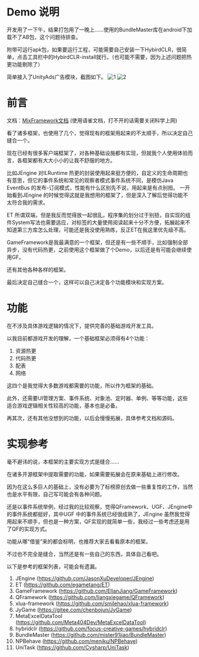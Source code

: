 # Demo 说明
开发用了一下午，结果打包用了一晚上......使用的BundleMaster库在android下加载不了AB包，这个问题待排查。

附带可运行apk包，如果要运行工程，可能需要自己安装一下HybirdCLR，很简单，点击工具栏中的HybirdCLR-install就行。（也可能不需要，因为上述问题把热更功能剔除了）

简单接入了UnityAds广告模块，截图如下。
![1](./Demo1.jpeg)
![2](./Demo2.jpeg)


# 前言

文档：[MixFramework文档](https://www.yuque.com/u27981712/zr68g3) (使用语雀文档，打不开的话需要关闭科学上网)

看了诸多框架，也使用了几个，觉得现有的框架用起来的不太顺手，所以决定自己缝合一个。

现在已经有很多客户端框架了，对各种基础设施都有实现，但就我个人使用体验而言，各框架都有大大小小的让我不舒服的地方。

比如JEngine 对ILRuntime 热更的封装使用起来挺方便的，自定义的生命周期也有意思，但它的事件系统和常见的观察者模式事件系统不同，是模仿Java EventBus 的发布-订阅模式，性能有什么区别先不说，用起来是有点别扭。
一开始看到JEngine 的时候觉得这就是我想用的框架了，但是深入了解后觉得功能不太符合我的需求。

ET 所谓双端，但是我反而觉得放一起很乱，程序集的划分过于别扭，自实现的组件System写法也需要适应，对标签的大量使用阅读起来十分不方便，拓展起来不知道第三方库怎么处理，可能还是我没使用熟练，反正ET在我这里优先级不高。

GameFramework是我最满意的一个框架，但还是有一些不顺手，比如强制全部异步，没有代码热更，之前使用这个框架做了个Demo，以后还是有可能会继续使用GF。

还有其他各种各样的框架。

最后决定自己缝合一个，这样可以自己决定各个功能模块和实现方案。

# 功能
在不涉及具体游戏逻辑的情况下，提供完善的基础游戏开发工具。

以我目前都游戏开发的理解，一个基础框架必须得有4个功能：
1. 资源热更
2. 代码热更
3. 配表
4. 网络

这四个是我觉得大多数游戏都需要的功能，所以作为框架的基础。

此外，还需要UI管理方案、事件系统、对象池、定时器、单例、等等功能，这些适合游戏逻辑相关性较高的功能，基本也是必备。

再其次，还有其他没想到的功能，以后会慢慢拓展，具体参考文档和源码。

# 实现参考

毫不避讳的说，本框架的主要实现方式是缝合......

在诸多开源框架中提取需要的功能，如果需要拓展会在原来基础上进行修改。

因为在这么多巨人的基础上，没有必要为了标榜原创去做一些重复性的工作，当然也是水平有限，自己写可能会有各种问题。

还是以事件系统举例，经过我的比较观察，觉得QFramework、UGF、JEngine中的事件系统都挺好，其中UGF 中的事件系统已经很成熟了，JEngine 虽然我觉得用起来不顺手，但也是一种方案，QF实现的就简单一些，我经过一些考虑还是用了QF的实现方式。

功能从哪“借鉴”来的都会标明，也推荐大家去看看原本的框架。

不过也不完全是缝合，当然还是有一些自己的东西，具体自己看吧。

以下是参考的框架列表，可能会有遗漏。
1. JEngine (https://github.com/JasonXuDeveloper/JEngine)
2. ET (https://github.com/egametang/ET)
3. GameFramework (https://github.com/EllanJiang/GameFramework)
4. QFramework (https://github.com/liangxiegame/QFramework)
5. xlua-framework (https://github.com/smilehao/xlua-framework)
6. JyGame (https://gitee.com/chenbojun/JyGame)
7. MetaExcelDataTool (https://github.com/Meta404Dev/MetaExcelDataTool)
8. hybridclr (https://github.com/focus-creative-games/hybridclr)
9. BundleMaster (https://github.com/mister91jiao/BundleMaster)
10. NPBehave (https://github.com/meniku/NPBehave)
11. UniTask (https://github.com/Cysharp/UniTask)
